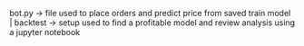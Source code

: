 bot.py -> file used to place orders and predict price from saved train model | 
backtest -> setup used to find a profitable model and review analysis using a jupyter notebook
